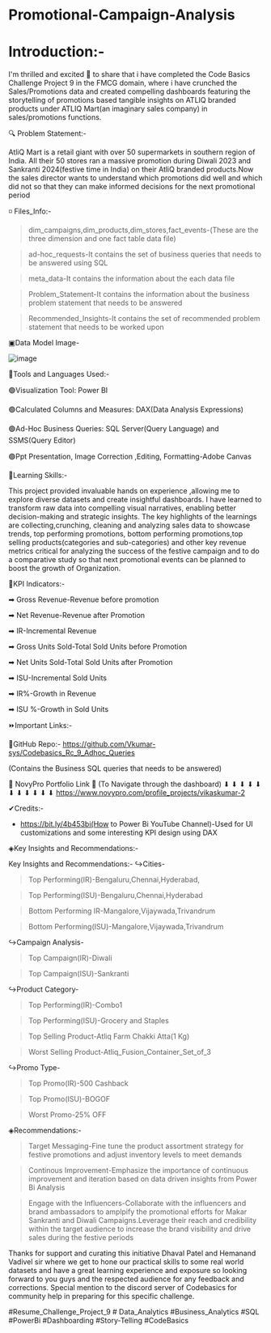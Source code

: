 # Promotional-Campaign-Analysis

# Introduction:-

I'm thrilled and excited 👏 to share that i have completed the Code Basics Challenge Project 9 in the FMCG domain, where i have crunched the Sales/Promotions 
data and created compelling dashboards featuring the storytelling of promotions based tangible insights 
on ATLIQ branded products under ATLIQ Mart(an imaginary sales company) in sales/promotions functions.

🔍 Problem Statement:-

AtliQ Mart is a retail giant with over 50 supermarkets in southern region of India. All their 50 stores ran a massive promotion 
during Diwali 2023 and Sankranti 2024(festive time in India) on their AtliQ branded products.Now the sales director wants to understand 
which promotions did well and which did not so that they can make informed decisions for the next promotional period

◽ Files_Info:-

>dim_campaigns,dim_products,dim_stores,fact_events-(These are the three dimension and one fact table data file)

>ad-hoc_requests-It contains the set of business queries that needs to be answered using SQL

>meta_data-It contains the information about the each data file

>Problem_Statement-It contains the information about the business problem statement that needs to be answered

>Recommended_Insights-It contains the set of recommended problem statement that needs to be worked upon

▣Data Model Image-

![image](https://github.com/Vkumar-sys/Promotional-Campaign-Analysis/assets/66684700/c7d8b15c-35f3-40dd-910e-d9eba56d80a1)







🔷Tools and Languages Used:-

🟢Visualization Tool: Power BI

🟢Calculated Columns and Measures: DAX(Data Analysis Expressions)

🟢Ad-Hoc Business Queries: SQL Server(Query Language) and SSMS(Query Editor)

🟢Ppt Presentation, Image Correction ,Editing, Formatting-Adobe Canvas

👀Learning Skills:-

This project provided invaluable hands on experience ,allowing me to explore diverse datasets and create insightful dashboards. I have learned to transform raw data into compelling visual narratives,
enabling better  decision-making and strategic insights. The key highlights of the learnings are collecting,crunching, cleaning and analyzing sales data to showcase trends, top performing promotions, 
bottom performing promotions,top selling products(categories and sub-categories) and other key revenue metrics critical for analyzing the success of the festive campaign and to do a comparative study 
so that next promotional events can be planned to boost the growth of Organization.

🔹KPI Indicators:-

➡ Gross Revenue-Revenue before promotion

➡ Net Revenue-Revenue after Promotion

➡ IR-Incremental Revenue

➡ Gross Units Sold-Total Sold Units before Promotion

➡ Net Units Sold-Total Sold Units after Promotion

➡ ISU-Incremental Sold Units

➡ IR%-Growth in Revenue

➡ ISU %-Growth in Sold Units

⏩Important Links:-

 🔗GitHub Repo:- https://github.com/Vkumar-sys/Codebasics_Rc_9_Adhoc_Queries
 
  (Contains the Business SQL queries that needs to be answered)
  
🔗 NovyPro Portfolio Link 🔗 (To Navigate through the dashboard)
    ⬇ ⬇ ⬇ ⬇ ⬇ ⬇ ⬇ ⬇ ⬇ ⬇ ⬇
    https://www.novypro.com/profile_projects/vikaskumar-2

✔Credits:-

-  https://bit.ly/4b453bi(How to Power Bi YouTube Channel)-Used for UI customizations and some interesting KPI design using DAX

◈Key Insights and Recommendations:-

Key Insights and Recommendations:-
↪Cities-

>Top Performing(IR)-Bengaluru,Chennai,Hyderabad,

>Top Performing(ISU)-Bengaluru,Chennai,Hyderabad

>Bottom Performing IR-Mangalore,Vijaywada,Trivandrum

>Bottom Performing(ISU)-Mangalore,Vijaywada,Trivandrum

↪Campaign Analysis-
>Top Campaign(IR)-Diwali

>Top Campaign(ISU)-Sankranti

↪Product Category-
>Top Performing(IR)-Combo1

>Top Performing(ISU)-Grocery and Staples

>Top Selling Product-Atliq Farm Chakki Atta(1 Kg)

>Worst Selling Product-Atliq_Fusion_Container_Set_of_3

↪Promo Type-
>Top Promo(IR)-500 Cashback

>Top Promo(ISU)-BOGOF

>Worst Promo-25% OFF

◈Recommendations:- 

 > Target Messaging-Fine tune the product assortment strategy for festive promotions and adjust inventory levels to meet demands

 > Continous Improvement-Emphasize the importance of continuous improvement and iteration based on data driven insights from Power Bi Analysis

> Engage with the Influencers-Collaborate with the influencers and brand ambassadors to amplpify the promotional efforts for Makar Sankranti and Diwali Campaigns.Leverage their reach and credibility within the target audience to increase the brand visibility and drive sales during the festive periods

Thanks for support and curating this initiative Dhaval Patel and Hemanand Vadivel sir where we get to hone our practical skills to some real world datasets and have a great learning experience and exposure so looking forward to you guys and the respected audience  for any feedback and corrections. Special mention to the discord server of Codebasics for community help in preparing for this specific challenge.

#Resume_Challenge_Project_9 # Data_Analytics #Business_Analytics #SQL #PowerBi #Dashboarding #Story-Telling #CodeBasics



